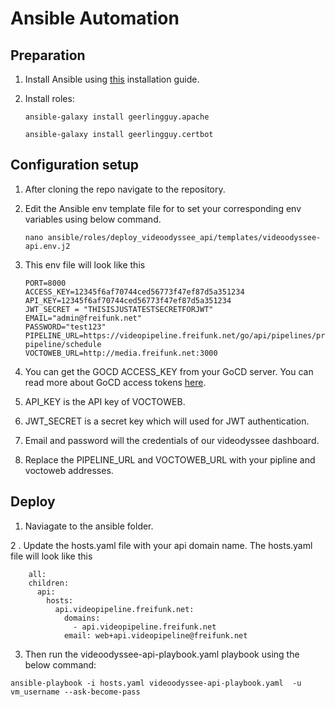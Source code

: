 # Ansible Automation

## Preparation

1. Install Ansible using [this](https://docs.ansible.com/ansible/latest/installation_guide/intro_installation.html) installation guide.

2. Install roles:

     ```ansible-galaxy install geerlingguy.apache```
     
    ```ansible-galaxy install geerlingguy.certbot```
    
   
## Configuration setup
1. After cloning the repo navigate to the repository.
2. Edit the Ansible env template file for to set your corresponding env variables using below command.


    ```nano ansible/roles/deploy_videoodyssee_api/templates/videoodyssee-api.env.j2```
3. This env file will look like this


    ```  
    PORT=8000
    ACCESS_KEY=12345f6af70744ced56773f47ef87d5a351234
    API_KEY=12345f6af70744ced56773f47ef87d5a351234
    JWT_SECRET = "THISISJUSTATESTSECRETFORJWT"
    EMAIL="admin@freifunk.net"
    PASSWORD="test123"
    PIPELINE_URL=https://videopipeline.freifunk.net/go/api/pipelines/processing-pipeline/schedule
    VOCTOWEB_URL=http://media.freifunk.net:3000
    
    ```
4. You can get the GOCD ACCESS_KEY from your GoCD server. You can read more about GoCD access tokens [here](https://docs.gocd.org/current/configuration/access_tokens.html).
5. API_KEY is the API key of VOCTOWEB.
6. JWT_SECRET is a secret key which will used for JWT authentication.
7. Email and password will the credentials of our videodyssee dashboard.
8. Replace the PIPELINE_URL and VOCTOWEB_URL with your pipline and voctoweb addresses.


## Deploy
1. Naviagate to the ansible folder.

2 . Update the hosts.yaml file with your api domain name. The hosts.yaml file will look like this


   ```
       all:
       children:
         api:
           hosts:
             api.videopipeline.freifunk.net:
               domains:
                 - api.videopipeline.freifunk.net
               email: web+api.videopipeline@freifunk.net
   ```
   
3. Then run the videoodyssee-api-playbook.yaml playbook using the below command:

`ansible-playbook -i hosts.yaml videoodyssee-api-playbook.yaml  -u vm_username --ask-become-pass`
